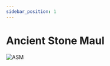 ```yaml
---
sidebar_position: 1
---
```


# Ancient Stone Maul

![ASM](https://vwiki.valorserver.com/api/item/picture/ancient%20stone%20maul)
